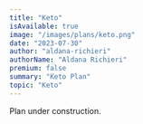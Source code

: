 ```yaml
---
title: "Keto"
isAvailable: true
image: "/images/plans/keto.png"
date: "2023-07-30"
author: "aldana-richieri"
authorName: "Aldana Richieri"
premium: false
summary: "Keto Plan"
topic: "Keto"
---
```


Plan under construction.
